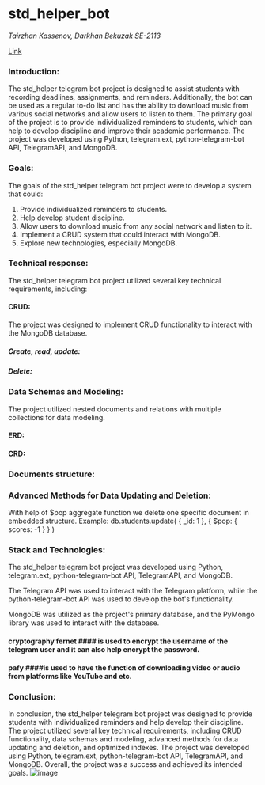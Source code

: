 # std_helper_bot
<i> Tairzhan Kassenov, Darkhan Bekuzak
SE-2113 </i>

[Link](https://t.me/std_helper_01_bot)

### Introduction:
 The std_helper telegram bot project is designed to assist students with recording deadlines, assignments, and reminders. Additionally, the bot can be used as a regular to-do list and has the ability to download music from various social networks and allow users to listen to them. The primary goal of the project is to provide individualized reminders to students, which can help to develop discipline and improve their academic performance. The project was developed using Python, telegram.ext, python-telegram-bot API, TelegramAPI, and MongoDB.


### Goals:
The goals of the std_helper telegram bot project were to develop a system that could:
1.	Provide individualized reminders to students.
2.	Help develop student discipline.
3.	Allow users to download music from any social network and listen to it.
4.	Implement a CRUD system that could interact with MongoDB.
5.	Explore new technologies, especially MongoDB.


### Technical response:
The std_helper telegram bot project utilized several key technical requirements, including:

#### CRUD:
 The project was designed to implement CRUD functionality to interact with the MongoDB database.

##### Create, read, update:
 

##### Delete:
 

### Data Schemas and Modeling:
The project utilized nested documents and relations with multiple collections for data modeling.

#### ERD:
 

#### CRD:
 

### Documents structure:



### Advanced Methods for Data Updating and Deletion:
With help of $pop aggregate function we delete one specific document in embedded structure. Example:
db.students.update( { _id: 1 }, { $pop: { scores: -1 } } )


### Stack and Technologies:

The std_helper telegram bot project was developed using Python, telegram.ext, python-telegram-bot API, TelegramAPI, and MongoDB. 

The Telegram API was used to interact with the Telegram platform, while the
 python-telegram-bot API was used to develop the bot's functionality. 

MongoDB was utilized as the project's primary database, and the 
PyMongo library was used to interact with the database.

#### cryptography fernet #### is used to encrypt the username of the telegram user and it can also help encrypt the password.

#### pafy ####is used to have the function of downloading video or audio from platforms like YouTube and etc.


### Conclusion:
In conclusion, the std_helper telegram bot project was designed to provide students with individualized reminders and help develop their discipline. The project utilized several key technical requirements, including CRUD functionality, data schemas and modeling, advanced methods for data updating and deletion, and optimized indexes. The project was developed using Python, telegram.ext, python-telegram-bot API, TelegramAPI, and MongoDB. Overall, the project was a success and achieved its intended goals.
![image](https://user-images.githubusercontent.com/94629077/220839161-49a596d0-a118-40ee-aa8a-52c092187eaf.png)
